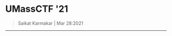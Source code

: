 # UMassCTF '21

> Saikat Karmakar | Mar 28:2021

-------------------------------------------------------------------------------

